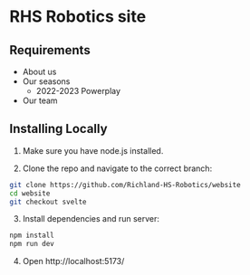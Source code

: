 # RHS Robotics site


## Requirements
- About us
- Our seasons
  - 2022-2023 Powerplay
- Our team



## Installing Locally

1. Make sure you have node.js installed.

2. Clone the repo and navigate to the correct branch:

``` sh
git clone https://github.com/Richland-HS-Robotics/website
cd website
git checkout svelte
```

3. Install dependencies and run server:
``` sh
npm install
npm run dev
```

4. Open http://localhost:5173/

